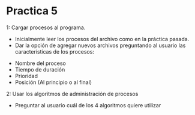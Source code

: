 # Practica 5
1: Cargar procesos al programa.
 - Inicialmente leer los procesos del archivo como en la práctica pasada.
 - Dar la opción de agregar nuevos archivos preguntando al usuario las características de los procesos:
  * Nombre del proceso
  * Tiempo de duración
  * Prioridad
  * Posición (Al principio o al final)

2: Usar los algoritmos de administración de procesos
 - Preguntar al usuario cuál de los 4 algoritmos quiere utilizar
